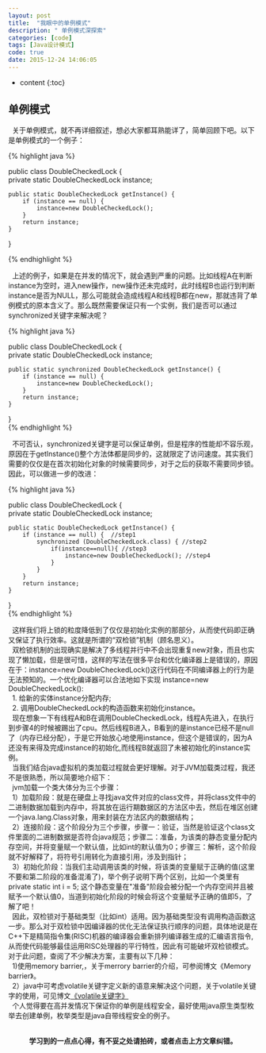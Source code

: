 ```yaml
---
layout: post
title:  "我眼中的单例模式"
description: " 单例模式深探索"
categories: [code]
tags: [Java设计模式]
code: true
date: 2015-12-24 14:06:05
---
```


* content
{:toc}


## 单例模式
  &nbsp;&nbsp;关于单例模式，就不再详细叙述，想必大家都耳熟能详了，简单回顾下吧。以下是单例模式的一个例子：

{% highlight java %}  

public class DoubleCheckedLock {  
    private static DoubleCheckedLock instance;    

    public static DoubleCheckedLock getInstance() {    
        if (instance == null) {    
            instance=new DoubleCheckedLock();  
        }    
        return instance;    
    }    
}

{% endhighlight %}  

  &nbsp;&nbsp;上述的例子，如果是在并发的情况下，就会遇到严重的问题。比如线程A在判断instance为空时，进入new操作，new操作还未完成时，此时线程B也运行到判断instance是否为NULL，那么可能就会造成线程A和线程B都在new，那就违背了单例模式的原本含义了。那么既然需要保证只有一个实例，我们是否可以通过synchronized关键字来解决呢？

{% highlight java %}

public class DoubleCheckedLock {  
    private static DoubleCheckedLock instance;    
        
    public static synchronized DoubleCheckedLock getInstance() {    
        if (instance == null) {    
            instance=new DoubleCheckedLock();  
        }    
        return instance;    
    }    
}  
{% endhighlight %} 

  &nbsp;&nbsp;不可否认，synchronized关键字是可以保证单例，但是程序的性能却不容乐观，原因在于getInstance()整个方法体都是同步的，这就限定了访问速度。其实我们需要的仅仅是在首次初始化对象的时候需要同步，对于之后的获取不需要同步锁。因此，可以做进一步的改进：

{% highlight java %}

public class DoubleCheckedLock {  
    private static DoubleCheckedLock instance;    

    public static DoubleCheckedLock getInstance() {    
        if (instance == null) {  //step1  
            synchronized (DoubleCheckedLock.class) { //step2  
                if(instance==null){ //step3  
                    instance=new DoubleCheckedLock(); //step4  
                }  
            }  
        }    
        return instance;    
    }    
}  
{% endhighlight %}

  &nbsp;&nbsp;这样我们将上锁的粒度降低到了仅仅是初始化实例的那部分，从而使代码即正确又保证了执行效率。这就是所谓的“双检锁”机制（顾名思义）。<br/>
  &nbsp;&nbsp;双检锁机制的出现确实是解决了多线程并行中不会出现重复new对象，而且也实现了懒加载，但是很可惜，这样的写法在很多平台和优化编译器上是错误的，原因在于：instance=new DoubleCheckedLock()这行代码在不同编译器上的行为是无法预知的。一个优化编译器可以合法地如下实现 instance=new DoubleCheckedLock():<br/>
  &nbsp;&nbsp;1. 给新的实体instance分配内存;<br/>
  &nbsp;&nbsp;2. 调用DoubleCheckedLock的构造函数来初始化instance。<br/>
  &nbsp;&nbsp;现在想象一下有线程A和B在调用DoubleCheckedLock，线程A先进入，在执行到步骤4的时候被踢出了cpu。然后线程B进入，B看到的是instance已经不是null了（内存已经分配），于是它开始放心地使用instance，但这个是错误的，因为A还没有来得及完成instance的初始化,而线程B就返回了未被初始化的instance实例。<br/>
  &nbsp;&nbsp;当我们结合java虚拟机的类加载过程就会更好理解。对于JVM加载类过程，我还不是很熟悉，所以简要地介绍下：<br/>
  &nbsp;&nbsp;jvm加载一个类大体分为三个步骤：<br/>
  &nbsp;&nbsp;1）加载阶段：就是在硬盘上寻找java文件对应的class文件，并将class文件中的二进制数据加载到内存中，将其放在运行期数据区的方法区中去，然后在堆区创建一个java.lang.Class对象，用来封装在方法区内的数据结构；<br/>
  &nbsp;&nbsp;2）连接阶段：这个阶段分为三个步骤，步骤一：验证，当然是验证这个class文件里面的二进制数据是否符合java规范；步骤二：准备，为该类的静态变量分配内存空间，并将变量赋一个默认值，比如int的默认值为0；步骤三：解析，这个阶段就不好解释了，将符号引用转化为直接引用，涉及到指针；<br/>
  &nbsp;&nbsp;3）初始化阶段：当我们主动调用该类的时候，将该类的变量赋于正确的值(这里不要和第二阶段的准备混淆了)，举个例子说明下两个区别，比如一个类里有private static int i = 5; 这个静态变量在"准备"阶段会被分配一个内存空间并且被赋予一个默认值0，当道到初始化阶段的时候会将这个变量赋予正确的值即5，了解了吧！<br/>
  &nbsp;&nbsp;因此，双检锁对于基础类型（比如int）适用。因为基础类型没有调用构造函数这一步。那么对于双检锁中因编译器的优化无法保证执行顺序的问题，具体地说是在C++下是精简指令集(RISC)机器的编译器会重新排列编译器生成的汇编语言指令,从而使代码能够最佳运用RISC处理器的平行特性，因此有可能破坏双检锁模式。对于此问题，查阅了不少解决方案，主要有以下几种：<br/>
  &nbsp;&nbsp;1)使用memory barrier,，关于merrory barrier的介绍，可参阅博文《Memory barrier》。<br/>
  &nbsp;&nbsp;2）java中可考虑volatile关键字定义新的语意来解决这个问题，关于volatile关键字的使用，可见博文[《volatile关键字》](http://blog.csdn.net/maritimesun/article/details/7838838) <br/>
  &nbsp;&nbsp;个人觉得要在高并发情况下保证你的单例是线程安全，最好使用java原生类型枚举去创建单例，枚举类型是java自带线程安全的例子。

<br/>
<center><b>学习到的一点点心得，有不妥之处请拍砖，或者点击上方文章纠错。</b></center>